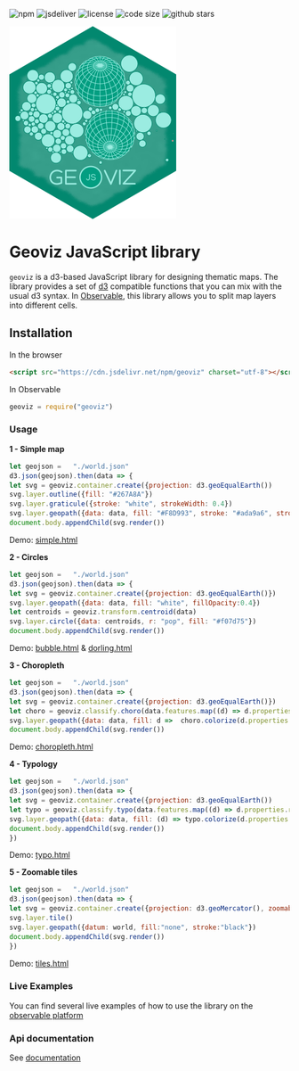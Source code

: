 ![npm](https://img.shields.io/npm/v/geoviz) ![jsdeliver](https://img.shields.io/jsdelivr/npm/hw/geoviz) ![license](https://img.shields.io/badge/license-MIT-success) ![code size](https://img.shields.io/github/languages/code-size/neocarto/geoviz) ![github stars](https://img.shields.io/github/stars/neocarto/geoviz?style=social)

![logo](img/logo_small.png)

# Geoviz JavaScript library

`geoviz` is a d3-based JavaScript library for designing thematic maps. The library provides a set of [d3](https://github.com/d3/d3) compatible functions that you can mix with the usual d3 syntax. In [Observable](https://observablehq.com/), this library allows you to split map layers into different cells.

## Installation

In the browser

```html
<script src="https://cdn.jsdelivr.net/npm/geoviz" charset="utf-8"></script>
```

In Observable

~~~js
geoviz = require("geoviz")
~~~

### Usage

**1 - Simple map**

~~~js
let geojson =   "./world.json"
d3.json(geojson).then(data => {
let svg = geoviz.container.create({projection: d3.geoEqualEarth())
svg.layer.outline({fill: "#267A8A"})
svg.layer.graticule({stroke: "white", strokeWidth: 0.4})
svg.layer.geopath({data: data, fill: "#F8D993", stroke: "#ada9a6", strokeWidth:0.5})
document.body.appendChild(svg.render())
~~~

Demo: [simple.html](https://neocarto.github.io/geoviz/examples/simple.html)

**2 - Circles**

~~~js
let geojson =   "./world.json"
d3.json(geojson).then(data => {
let svg = geoviz.container.create({projection: d3.geoEqualEarth()})
svg.layer.geopath({data: data, fill: "white", fillOpacity:0.4})
let centroids = geoviz.transform.centroid(data)
svg.layer.circle({data: centroids, r: "pop", fill: "#f07d75"})
document.body.appendChild(svg.render())
~~~

Demo: [bubble.html](https://neocarto.github.io/geoviz/examples/bubble.html) & [dorling.html](https://neocarto.github.io/geoviz/examples/dorling.html)

**3 - Choropleth**

~~~js
let geojson =   "./world.json"
d3.json(geojson).then(data => {
let svg = geoviz.container.create({projection: d3.geoEqualEarth()})
let choro = geoviz.classify.choro(data.features.map((d) => d.properties.gdppc))
svg.layer.geopath({data: data, fill: d =>  choro.colorize(d.properties.gdppc)})
document.body.appendChild(svg.render())
~~~

Demo: [choropleth.html](https://neocarto.github.io/geoviz/examples/choropleth.html)

**4 - Typology**

~~~js
let geojson =   "./world.json"
d3.json(geojson).then(data => {
let svg = geoviz.container.create({projection: d3.geoEqualEarth())
let typo = geoviz.classify.typo(data.features.map((d) => d.properties.region));
svg.layer.geopath({data: data, fill: (d) => typo.colorize(d.properties.region) })
document.body.appendChild(svg.render())
})
~~~

Demo: [typo.html](https://neocarto.github.io/geoviz/examples/typo.html)


**5 - Zoomable tiles**

~~~js
let geojson =   "./world.json"
d3.json(geojson).then(data => {
let svg = geoviz.container.create({projection: d3.geoMercator(), zoomable:true})
svg.layer.tile()
svg.layer.geopath({datum: world, fill:"none", stroke:"black"})
document.body.appendChild(svg.render())
})
~~~

Demo: [tiles.html](https://neocarto.github.io/geoviz/examples/tiles.html)

### Live Examples

You can find several live examples of how to use the library on the [observable platform](https://observablehq.com/collection/@neocartocnrs/bergeoviztin)

### Api documentation

See [documentation](https://neocarto.github.io/geoviz/docs)
